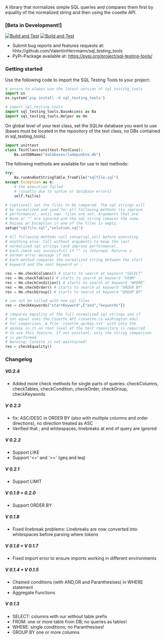 A library that normalizes simple SQL queries and compares them first by equality of the normalized string and then using the cosette API. 

### [Beta in Development!]
 [![Build and Test](https://github.com/ValentinHerrmann/sql_testing_tools/actions/workflows/python-build.yml/badge.svg)](https://github.com/ValentinHerrmann/sql_testing_tools/actions/workflows/python-build.yml)
 [![Build and Test](https://github.com/ValentinHerrmann/sql_testing_tools/actions/workflows/python-unittests.yml/badge.svg)](https://github.com/ValentinHerrmann/sql_testing_tools/actions/workflows/python-unittests.yml)

- Submit bug reports and features requests at: hhts://github.com/ValentinHerrmann/sql_testing_tools
- PyPi-Package available at: https://pypi.org/project/sql-testing-tools/ 



### Getting started

Use the following code to import the SQL Testing Tools to your project:
``` python
# ensure to always use the latest version of sql_testing_tools
import os
os.system('pip install -U sql_testing_tools')

# import sql_testing_tools
import sql_testing_tools.BaseAccess as Ba
import sql_testing_tools.Helper as He
```

On global level of your test class, set the SQLite database you want to use (bases must be located in the repository of the test class, no DBs contained in sql_testing_tools).
``` python
import unittest 
class TestClass(unittest.TestCase):
    Ba.setDBName("databases/ladepunkte.db") 
```

The following methods are available for use in test methods:
``` python
try:
    Ba.runAndGetStringTable_fromFile("sqlfile.sql")
except Exception as e:
    # the execution failed 
    # (usually due to syntax or database errors)
    self.fail(e)

# (optional) set the files to be compared. The sql strings will 
# be normalized and used for all following methods (to improve 
# performance), until new  files are set. Arguments that are
# None or "" are ignored and the sql string remains the same.
# Raises an Exception if one of the files is empty.
setup("sqlfile.sql","solution.sql")

# All following methods call setup(sql,sol) before executing 
# anything else. Call without arguments to keep the last 
# normalized sql strings (and improve performance).
# Each check was successfull if "" is returned. Returns a 
# German error message if not.
# Each method compares the normalized string between the start
# keyword and the next keyword or ;

res = He.checkColumns() # starts to search at keyword "SELECT"
res = He.checkTables() # starts to search at keyword "FROM"
res = He.checkCondition() # starts to search at keyword "WHERE"
res = He.checkOrder() # starts to search at keyword "ORDER BY"
res = He.checkGroup() # starts to search at keyword "GROUP BY"

# can not be called with new sql files
res = checkKeywords("startKeyword",["end","keywords"]) 

# compares equality of the full normalized sql strings and if 
# not equal uses the Cosette API (cosette.cs.washington.edu)
# for comparison. A file 'cosette_apikey.txt' with only the 
# apikey in it on root level of the test repository is required 
# to use this feature. If not existant, only the string comparison
# is performed.
# Warning: Cosette is not maintained!
res = checkEquality()
```









### Changelog

##### V0.2.4
- Added more check methods for single parts of queries: checkColumns, checkTables, checkCondition, checkOrder, checkGroup, checkKeywords

##### V 0.2.3
- fix: ASC/DESC in ORDER BY (also with multiple columns and order directions), no direction treated as ASC
- Verified that ; and whitespaces, linebreaks at end of query are ignored

##### V 0.2.2 
- Support LIKE
- Support '<=' and '>=' (geq and leq)

##### V 0.2.1
- Support LIMIT
  
##### V 0.1.9 + 0.2.0
- Support ORDER BY

##### V 0.1.8
- Fixed linebreak problems: Linebreaks are now converted into whitespaces before parsing where tokens

##### V 0.1.6 + V 0.1.7
- Fixed import error to ensure imports working in different environments

##### V 0.1.4 + V 0.1.5
- Chained conditions (with AND,OR and Paranthesises) in WHERE statement
- Aggregate Functions

##### V 0.1.3
- SELECT: columns with our without table prefix
- FROM: one or more table from DB; no queries as tables!
- WHERE: single conditions; no Paranthesises!
- GROUP BY one or more columns

